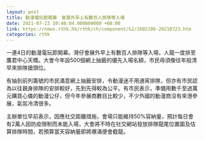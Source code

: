 ```yaml
---
layout: post
title: 動漫電玩節開幕　會展外早上有數百人排隊等入場
date: 2021-07-23 10:48:04.000000000 +08:00
link: https://news.rthk.hk/rthk/ch/component/k2/1602186-20210723.htm
categories: rthk
---
```


一連4日的動漫電玩節開幕。灣仔會展外早上有數百人排隊等入場，人龍一度排至鷹君中心天橋。大會今年設500個網上抽籤的優先入場名額，市民毋須像往年般清早來排隊搶頭位。

有抽到前列籌號的市民滿意網上抽籤安排，令動漫迷不用通宵排隊，但亦有市民認為以往親身排隊的安排較好，先到先得較為公平。有市民表示，準備用數千至過萬元購買心儀的動漫公仔，但今年參展商數目比較少，不少外國的動漫商沒有來港參展，氣氛冷清很多。

主辦單位早前表示，因應社交距離措施，會場只能維持50%容納量，預計每日會有2萬人因防疫限制而未能入場，大會將不時在社交網站發放排隊龍尾位置圖及估算排隊時間，若預算當天容納量即將爆滿便會截龍。
